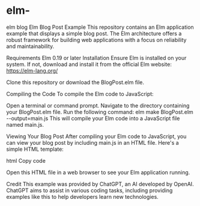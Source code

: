 # elm-
elm blog 
Elm Blog Post Example
This repository contains an Elm application example that displays a simple blog post. The Elm architecture offers a robust framework for building web applications with a focus on reliability and maintainability.

Requirements
Elm 0.19 or later
Installation
Ensure Elm is installed on your system. If not, download and install it from the official Elm website: https://elm-lang.org/

Clone this repository or download the BlogPost.elm file.

Compiling the Code
To compile the Elm code to JavaScript:

Open a terminal or command prompt.
Navigate to the directory containing your BlogPost.elm file.
Run the following command: elm make BlogPost.elm --output=main.js
This will compile your Elm code into a JavaScript file named main.js.

Viewing Your Blog Post
After compiling your Elm code to JavaScript, you can view your blog post by including main.js in an HTML file. Here's a simple HTML template:

html
Copy code
<!DOCTYPE html>
<html>
<head>
    <meta charset="UTF-8">
    <title>Your Blog Post</title>
</head>
<body>
    <div id="elm"></div>
    <script src="main.js"></script>
    <script>
        var app = Elm.BlogPost.init({
            node: document.getElementById('elm')
        });
    </script>
</body>
</html>
Open this HTML file in a web browser to see your Elm application running.

Credit
This example was provided by ChatGPT, an AI developed by OpenAI. ChatGPT aims to assist in various coding tasks, including providing examples like this to help developers learn new technologies.
